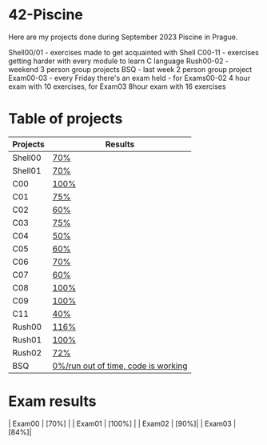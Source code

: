 # 42-Piscine

Here are my projects done during September 2023 Piscine in Prague.

Shell00/01 - exercises made to get acquainted with Shell
C00-11 - exercises getting harder with every module to learn C language
Rush00-02 - weekend 3 person group projects
BSQ - last week 2 person group project
Exam00-03 - every Friday there's an exam held - for Exams00-02 4 hour exam with 10 exercises, for Exam03 8hour exam with 16 exercises

# Table of projects
| Projects | Results |
| -------- | -------- |
| Shell00 | [70%](./Shell00) |
| Shell01 |  [70%](./Shell01)  |
| C00 | [100%](./C00) | 
| C01 | [75%](./C01) | 
| C02 | [60%](./C02) | 
| C03 |  [75%](./C03) | 
| C04 |  [50%](./C04)| 
| C05 | [60%](./C05)| 
| C06 | [70%](./C06) | 
| C07 |  [60%](./C07)| 
| C08 | [100%](./C08) |
| C09 |  [100%](./C09)|  
| C11 | [40%](./C11) | 
| Rush00 | [116%](./Rush00) |
| Rush01 | [100%](./Rush01) | 
| Rush02 | [72%](./Rush02) | 
| BSQ | [0%/run out of time, code is working](./BSQ) | 

# Exam results


| Exam00 | [70%] | 
| Exam01 | [100%] |
| Exam02 | [90%]| 
| Exam03 | [84%]| 
